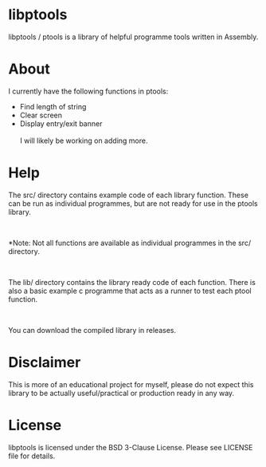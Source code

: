 # libptools
libptools / ptools is a library of helpful programme tools written in Assembly.

# About
I currently have the following functions in ptools:
* Find length of string
* Clear screen
* Display entry/exit banner
  <br>
  <br>
I will likely be working on adding more.

# Help
The src/ directory contains example code of each library function. These can be run as individual programmes, but are not ready for use in the ptools library.

<br>

*Note: Not all functions are available as individual programmes in the src/ directory.

<br>

The lib/ directory contains the library ready code of each function. There is also a basic example c programme that acts as a runner to test each ptool function.

<br>

You can download the compiled library in releases.

# Disclaimer
This is more of an educational project for myself, please do not expect this library to be actually useful/practical or production ready in any way.

# License

libptools is licensed under the BSD 3-Clause License.
Please see LICENSE file for details.

